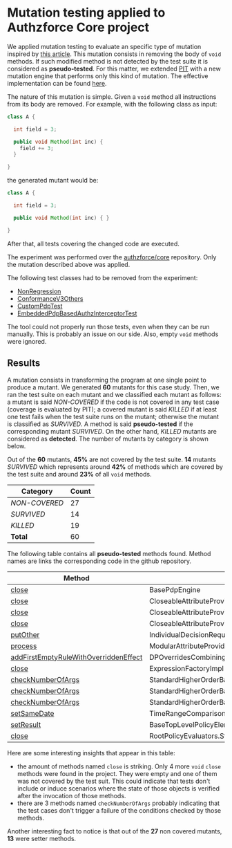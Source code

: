 # Mutation testing applied to Authzforce Core project
We applied mutation testing to evaluate an specific type of mutation inspired by [this article](http://dl.acm.org/citation.cfm?doid=2896941.2896944). This mutation consists in removing the body of `void` methods. If such modified method is not detected by the test suite it is considered as **pseudo-tested**. For this matter, we extended [PIT](http://pitest.org) with a new mutation engine that performs only this kind of mutation. The effective implementation can be found [here](https://github.com/STAMP-project/pitest-descartes).

The nature of this mutation is simple. Given a `void` method all instructions from its body are removed. For example, with the following class as input:

``` java
class A {

  int field = 3;

  public void Method(int inc) {
    field += 3;
  }

}
```
the generated mutant would be:

``` java
class A {

  int field = 3;

  public void Method(int inc) { }

}
```

After that, all tests covering the changed code are executed.

The experiment was performed over the [authzforce/core](https://github.com/authzforce/core) repository. Only the mutation described above was applied.

The following test classes had to be removed from the experiment:
* [NonRegression](https://github.com/authzforce/core/blob/1f5950290744ef037f4aa4962469368ec68188d0/src/test/java/org/ow2/authzforce/core/pdp/impl/test/NonRegression.java)
* [ConformanceV3Others](https://github.com/authzforce/core/blob/1f5950290744ef037f4aa4962469368ec68188d0/src/test/java/org/ow2/authzforce/core/pdp/impl/test/conformance/ConformanceV3Others.java)
* [CustomPdpTest](https://github.com/authzforce/core/blob/1f5950290744ef037f4aa4962469368ec68188d0/src/test/java/org/ow2/authzforce/core/pdp/impl/test/custom/CustomPdpTest.java)
* [EmbeddedPdpBasedAuthzInterceptorTest](https://github.com/authzforce/core/blob/1f5950290744ef037f4aa4962469368ec68188d0/src/test/java/org/ow2/authzforce/core/pdp/impl/test/pep/cxf/EmbeddedPdpBasedAuthzInterceptorTest.java)

The tool could not properly run those tests, even when they can be run manually. This is probably an issue on our side.
Also, empty `void` methods were ignored.

## Results
A mutation consists in transforming the program at one single point to produce a mutant. We generated **60** mutants for this case study. Then, we ran the test suite on each mutant and we classified each mutant as follows: a mutant is said *NON-COVERED* if the code is not covered in any test case (coverage is evaluated by PIT); a covered mutant is said *KILLED* if at least one test fails when the test suite runs on the mutant; otherwise the mutant is classified as *SURVIVED*. A method is said **pseudo-tested** if the corresponding mutant *SURVIVED*. On the other hand, *KILLED* mutants are considered as **detected**. The number of mutants by category is shown below.  

Out of the **60**  mutants, **45%** are not covered by the test suite. **14** mutants *SURVIVED* which represents around **42%** of methods which are covered by the test suite and around **23%** of all `void` methods.

Category      | Count  
--------------|-------
*NON-COVERED* | 27   
*SURVIVED*    | 14  
*KILLED*      | 19       
**Total**     | 60  

The following table contains all **pseudo-tested** methods found. Method names are links the corresponding code in the github repository.

 Method  | Location | Package
-------- | -------- | -------
 [close](https://github.com/authzforce/core/blob/1f5950290744ef037f4aa4962469368ec68188d0/src/main/java/org/ow2/authzforce/core/pdp/impl/BasePdpEngine.java#L980-L988)                                                     |	BasePdpEngine                                                             |	org.ow2.authzforce.core.pdp.impl
 [close](https://github.com/authzforce/core/blob/1f5950290744ef037f4aa4962469368ec68188d0/src/main/java/org/ow2/authzforce/core/pdp/impl/CloseableAttributeProvider.java#L67-L70)                                          |	CloseableAttributeProvider.ModuleAdapter                                  |	org.ow2.authzforce.core.pdp.impl
 [close](https://github.com/authzforce/core/blob/1f5950290744ef037f4aa4962469368ec68188d0/src/main/java/org/ow2/authzforce/core/pdp/impl/CloseableAttributeProvider.java#L89-L112)                                         |	CloseableAttributeProvider                                                |	org.ow2.authzforce.core.pdp.impl
 [close](https://github.com/authzforce/core/blob/1f5950290744ef037f4aa4962469368ec68188d0/src/main/java/org/ow2/authzforce/core/pdp/impl/CloseableAttributeProvider.java#L217-L222)                                        |	CloseableAttributeProvider                                                |	org.ow2.authzforce.core.pdp.impl
 [putOther](https://github.com/authzforce/core/blob/1f5950290744ef037f4aa4962469368ec68188d0/src/main/java/org/ow2/authzforce/core/pdp/impl/IndividualDecisionRequestContext.java#L285-L289)                               |	IndividualDecisionRequestContext                                          |	org.ow2.authzforce.core.pdp.impl
 [process](https://github.com/authzforce/core/blob/1f5950290744ef037f4aa4962469368ec68188d0/src/main/java/org/ow2/authzforce/core/pdp/impl/ModularAttributeProvider.java#L57-L75)                                          |	ModularAttributeProvider.ISSUED_TO_NON_ISSUED_ATTRIBUTE_COPY_ENABLED_MODE |	org.ow2.authzforce.core.pdp.impl
 [addFirstEmptyRuleWithOverriddenEffect](https://github.com/authzforce/core/blob/1f5950290744ef037f4aa4962469368ec68188d0/src/main/java/org/ow2/authzforce/core/pdp/impl/combining/DPOverridesCombiningAlg.java#L779-L793) |	DPOverridesCombiningAlg.OverridingEffectFirstRuleCollector                |	org.ow2.authzforce.core.pdp.impl.combining
 [close](https://github.com/authzforce/core/blob/1f5950290744ef037f4aa4962469368ec68188d0/src/main/java/org/ow2/authzforce/core/pdp/impl/expression/ExpressionFactoryImpl.java#L644-L651)                                  |	ExpressionFactoryImpl                                                     |	org.ow2.authzforce.core.pdp.impl.expression
 [checkNumberOfArgs](https://github.com/authzforce/core/blob/1f5950290744ef037f4aa4962469368ec68188d0/src/main/java/org/ow2/authzforce/core/pdp/impl/func/StandardHigherOrderBagFunctions.java#L85-L93)                    |	StandardHigherOrderBagFunctions.BooleanHigherOrderTwoBagFunction          |	org.ow2.authzforce.core.pdp.impl.func
 [checkNumberOfArgs](https://github.com/authzforce/core/blob/1f5950290744ef037f4aa4962469368ec68188d0/src/main/java/org/ow2/authzforce/core/pdp/impl/func/StandardHigherOrderBagFunctions.java#L303-L310)                  |	StandardHigherOrderBagFunctions.OneBagOnlyHigherOrderFunction             |	org.ow2.authzforce.core.pdp.impl.func
 [checkNumberOfArgs](https://github.com/authzforce/core/blob/1f5950290744ef037f4aa4962469368ec68188d0/src/main/java/org/ow2/authzforce/core/pdp/impl/func/StandardHigherOrderBagFunctions.java#L542-L550)                  |	StandardHigherOrderBagFunctions.AnyOfAny                                  |	org.ow2.authzforce.core.pdp.impl.func
 [setSameDate](https://github.com/authzforce/core/blob/1f5950290744ef037f4aa4962469368ec68188d0/src/main/java/org/ow2/authzforce/core/pdp/impl/func/TimeRangeComparisonFunction.java#L77-L81)                              |	TimeRangeComparisonFunction.Call                                          |	org.ow2.authzforce.core.pdp.impl.func
 [setResult](https://github.com/authzforce/core/blob/1f5950290744ef037f4aa4962469368ec68188d0/src/main/java/org/ow2/authzforce/core/pdp/impl/policy/PolicyEvaluators.java#L438-L459)                                       |	BaseTopLevelPolicyElementEvaluator.EvalResults                            |	org.ow2.authzforce.core.pdp.impl.policy
 [close](https://github.com/authzforce/core/blob/1f5950290744ef037f4aa4962469368ec68188d0/src/main/java/org/ow2/authzforce/core/pdp/impl/policy/RootPolicyEvaluators.java#L361-L365)                                       |	RootPolicyEvaluators.StaticView                                           |	org.ow2.authzforce.core.pdp.impl.policy

Here are some interesting insights that appear in this table:
- the amount of methods named `close` is striking. Only 4 more `void` `close` methods were found in the project. They were empty and one of them was not covered by the test suit.
This could indicate that tests don't include or induce scenarios where the state of those objects is verified after the invocation of those methods.
- there are 3 methods named `checkNumberOfArgs` probably indicating that the test cases don't trigger a failure of the conditions checked by those methods.

Another interesting fact to notice is that out of the **27** non covered mutants, **13** were setter methods.

